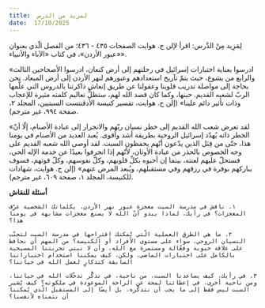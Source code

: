 ```yaml
---
title:  لمزيد من الدرس
date:  17/10/2025
---
```


لِمَزِيد مِنْ الدَّرس: اقرأ لإلن ج. هوايت الصفحات ٤٣٥ - ٤٣٦؛ من الفصل الّذي بعنوان «عبور الأردن»، في كتاب «الآباء والأنبياء».

«ادرسوا بعناية اختبارات إسرائيل في رحلتهم إلى أرض كنعان، ادرسوا الأصحاحين الثالث والرابع من يشوع، حيث يتمّ تآريخ استعدادهم وعبورهم لنهر الأردن إلى أرض الميعاد. نحن بحاجة إلى مواصلة تدريب قلوبنا وعقولنا عن طريق إنعاش ذاكرتنا بالدروس التي علَّمها الربّ لشعبه القديم. حينها، وكما كان قصد الله لهم، ستظلُّ تعاليم كلمته مثيرة للإعجاب وذات تأثير دائم علينا» (إلن ج. هوايت، تفسير كنيسة الأدڤنتست السبتيين، المجلد ٢، صفحة ٩٩٤، غير مترجم).

«لقد تعرض شعب الله القديم إلى خطر نسيان ربّهم والانجرار إلى عبادة الأصنام، إلّا أنّ الخطر ذاته يُهدّد إسرائيل الروحية بطريقة أشد وأقوى. يُعبد العديد من الأصنام في يومنا هذا، حتّى من قِبَل الذين يدّعون أنّهم يحفظون السبت. لقد أوصى الله شعبه القديم على وجه الخصوص بالحذر من عبادة الأوثان، لأنّهم إذا انجرفوا بعيدًا عن خدمة الإله الحي، فستحلّ عليهم لعنته، بينما إن أحبوه بكلِّ قلوبهم، وكلّ نفوسهم، وكلّ قوتهم، فسوف يباركهم بوفرة في رزقهم وفي مستقبلهم، ويُبعد المرض عنهم» (إلن ج. هوايت، شهادات للكنيسة، المجلد ١، صفحة ٦٠٩، غير مترجم).

**أسئلة للنقاش**

`١. ناقش في مدرسة السبت معجزة عبور نهر الأردن. بكلماتك الشخصية عرِّف المعجزات؟ في رأيك، لماذا يبدو أنّ الله لا يصنع معجزات مشابهة في يومنا هذا؟`

`٢. ما هي الطرق العملية الّتي يُمكنك اقتراحها في مدرسة السبت لتجنّب النسيان الروحي، سواء على مستوى الأفراد أو الكنيسة؟ من المهم أن نحافظ على علاقة حيوية وفعّالة ومستمرة مع الله، وأن لا نبني تجربتنا المسيحية بالكامل على اختبارات الماضي. ولكن، كيف يمكننا استخدام اختباراتنا السابقة كتذكارٍ لعمل الله في حياتنا؟`

`٣. في رأيك، كيف يساعدنا السبت، من ناحية، في تذكُّر تدخّلات الله في حياتنا، ومن ناحية أخرى، في إعطائنا لمحة عن الراحة الموعودة في ملكوته؟ كيف يُشير السبت ليس فقط إلى ما يجب أن نتذكّره، بل أيضًا إلى المستقبل الّذي يُمكننا أن نتمناه لأنفسنا؟`